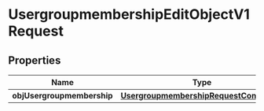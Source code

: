 
# UsergroupmembershipEditObjectV1Request

## Properties
Name | Type | Description | Notes
------------ | ------------- | ------------- | -------------
**objUsergroupmembership** | [**UsergroupmembershipRequestCompound**](UsergroupmembershipRequestCompound.md) |  | 



